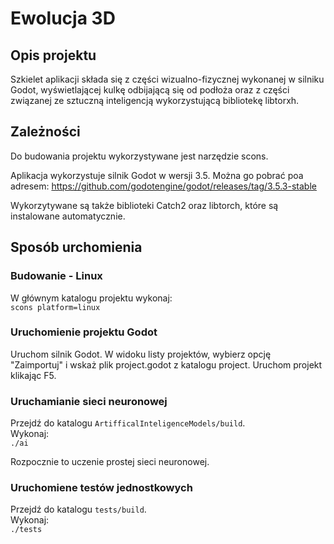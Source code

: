 # Ewolucja 3D

## Opis projektu
Szkielet aplikacji składa się z części wizualno-fizycznej wykonanej w silniku Godot, wyświetlającej kulkę odbijającą się od podłoża oraz z części związanej ze sztuczną inteligencją wykorzystującą bibliotekę libtorxh.

## Zależności
Do budowania projektu wykorzystywane jest narzędzie scons.

Aplikacja wykorzystuje silnik Godot w wersji 3.5. Można go pobrać poa adresem:
https://github.com/godotengine/godot/releases/tag/3.5.3-stable

Wykorzytywane są także biblioteki Catch2 oraz libtorch, które są instalowane automatycznie.

## Sposób urchomienia
### Budowanie - Linux
W głównym katalogu projektu wykonaj:  
`scons platform=linux`

### Uruchomienie projektu Godot
Uruchom silnik Godot. W widoku listy projektów, wybierz opcję "Zaimportuj" i wskaż plik project.godot z katalogu project. Uruchom projekt klikając F5.

### Uruchamianie sieci neuronowej
Przejdź do katalogu `ArtifficalInteligenceModels/build`.  
Wykonaj:  
`./ai`

Rozpocznie to uczenie prostej sieci neuronowej.

### Uruchomiene testów jednostkowych
Przejdź do katalogu `tests/build`.  
Wykonaj:  
`./tests`
